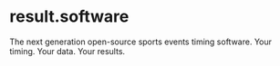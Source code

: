# result.software
The next generation open-source sports events timing software. Your timing. Your data. Your results.

